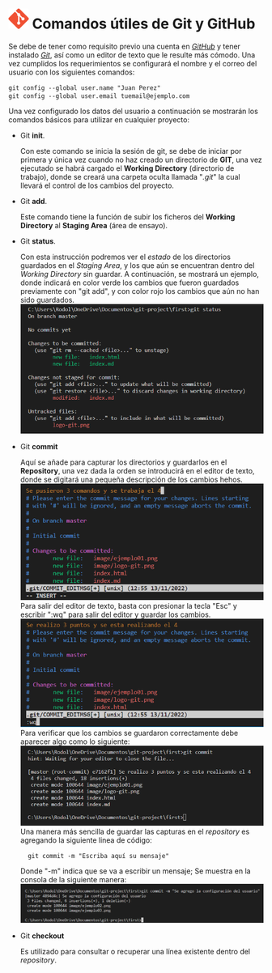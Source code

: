 # <img src="image/logo-git.png" alt="Logo Git" width="40px"> Comandos útiles de Git y GitHub

Se debe de tener como requisito previo una cuenta en *[GitHub](https://github.com/)* y tener instalado *[Git](https://git-scm.com/download/win)*, así como un editor de texto que le resulte más cómodo. Una vez cumplidos los requerimientos se configurará el nombre y el correo del usuario con los siguientes comandos:

    git config --global user.name "Juan Perez"
    git config --global user.email tuemail@ejemplo.com

Una vez configurado los datos del usuario a continuación se mostrarán los comandos básicos para utilizar en cualquier proyecto: 

* Git **init**.

    Con este comando se inicia la sesión de git, se debe de iniciar por primera y única vez cuando no haz creado un directorio de **GIT**, una vez ejecutado se habrá cargado el **Working Directory** (directorio de trabajo), donde se creará una carpeta oculta llamada "*.git*" la cual llevará el control de los cambios del proyecto.

* Git **add**.

    Este comando tiene la función de subir los ficheros del **Working Directory** al **Staging Area** (área de ensayo).

* Git **status**.
    
    Con esta instrucción podremos ver el *estado* de los directorios guardados en el *Staging Area*, y los que aún se encuentran dentro del *Working Directory* sin guardar. A continuación, se mostrará un ejemplo, donde indicará en color verde los cambios que fueron guardados previamente con "git add", y con color rojo los cambios que aún no han sido guardados. 
    ![Ejemplo 1](image/ejemplo01.png)

* Git **commit**

    Aquí se añade para capturar los directorios y guardarlos en el **Repository**, una vez dada la orden se introducirá en el editor de texto, donde se digitará una pequeña descripción de los cambios hehos.
    ![Ejemplo 2](image/ejemplo02.png)
    Para salir del editor de texto, basta con presionar la tecla "Esc" y escribir ":wq" para salir del editor y guardar los cambios.
    ![Ejemplo 3](image/ejemplo03.png)
    Para verificar que los cambios se guardaron correctamente debe aparecer algo como lo siguiente:
    ![Ejemplo 4](image/ejemplo04.png)
    Una manera más sencilla de guardar las capturas en el *repository* es agregando la siguiente linea de código:

        git commit -m "Escriba aquí su mensaje"
    
    Donde "-m" indica que se va a escribir un mensaje; Se muestra en la consola de la siguiente manera:
    ![Ejemplo05](image/ejemplo05.png)

* Git **checkout**
    
    Es utilizado para  consultar o recuperar una línea existente dentro del *repository*.